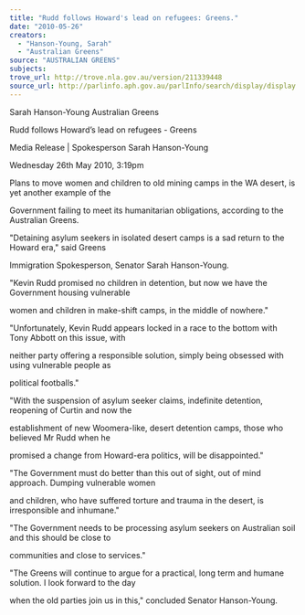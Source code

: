 ```yaml
---
title: "Rudd follows Howard's lead on refugees: Greens."
date: "2010-05-26"
creators:
  - "Hanson-Young, Sarah"
  - "Australian Greens"
source: "AUSTRALIAN GREENS"
subjects:
trove_url: http://trove.nla.gov.au/version/211339448
source_url: http://parlinfo.aph.gov.au/parlInfo/search/display/display.w3p;query=Id%3A%22media/pressrel/UHUW6%22
---
```


 Sarah Hanson-Young   Australian Greens   

 

 Rudd follows Howard’s lead on refugees - Greens  

 Media Release | Spokesperson Sarah Hanson-Young  

 Wednesday 26th May 2010, 3:19pm 

 Plans to move women and children to old mining camps in the WA desert, is yet another example of the 

 Government failing to meet its humanitarian obligations, according to the Australian Greens. 

 "Detaining asylum seekers in isolated desert camps is a sad return to the Howard era," said Greens 

 Immigration Spokesperson, Senator Sarah Hanson-Young. 

 "Kevin Rudd promised no children in detention, but now we have the Government housing vulnerable 

 women and children in make-shift camps, in the middle of nowhere." 

 "Unfortunately, Kevin Rudd appears locked in a race to the bottom with Tony Abbott on this issue, with 

 neither party offering a responsible solution, simply being obsessed with using vulnerable people as 

 political footballs." 

 "With the suspension of asylum seeker claims, indefinite detention, reopening of Curtin and now the 

 establishment of new Woomera-like, desert detention camps, those who believed Mr Rudd when he 

 promised a change from Howard-era politics, will be disappointed." 

 "The Government must do better than this out of sight, out of mind approach. Dumping vulnerable women 

 and children, who have suffered torture and trauma in the desert, is irresponsible and inhumane." 

 "The Government needs to be processing asylum seekers on Australian soil and this should be close to 

 communities and close to services." 

 "The Greens will continue to argue for a practical, long term and humane solution. I look forward to the day 

 when the old parties join us in this," concluded Senator Hanson-Young. 

  

